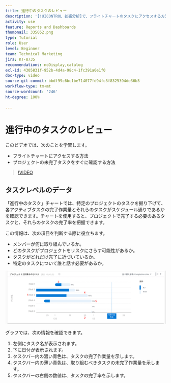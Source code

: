 ```yaml
---
title: 進行中のタスクのレビュー
description: '[!UICONTROL 拡張分析]で、フライトチャートのタスクにアクセスする方法と、プロジェクトの未完了タスクをすぐに確認する方法について説明します。'
activity: use
feature: Reports and Dashboards
thumbnail: 335052.png
type: Tutorial
role: User
level: Beginner
team: Technical Marketing
jira: KT-8735
recommendations: noDisplay,catalog
exl-id: 4305831f-952b-4d4a-98c4-1fc391a0e1f0
doc-type: video
source-git-commit: bbdf99c6bc1be714077fd94fc3f8325394de36b3
workflow-type: tm+mt
source-wordcount: '246'
ht-degree: 100%

---
```


# 進行中のタスクのレビュー

このビデオでは、次のことを学習します。

* フライトチャートにアクセスする方法
* プロジェクトの未完了タスクをすぐに確認する方法

>[!VIDEO](https://video.tv.adobe.com/v/335052/?quality=12&learn=on&enablevpops=1)

## タスクレベルのデータ

「進行中のタスク」チャートでは、特定のプロジェクトのタスクを掘り下げて、各アクティブタスクの完了作業量とそれらのタスクがスケジュール通りであるかを確認できます。チャートを使用すると、プロジェクトで完了する必要のあるタスクと、それらのタスクの完了率を把握できます。

この情報は、次の項目を判断する際に役立ちます。

* メンバーが何に取り組んでいるか。
* どのタスクがプロジェクトをリスクにさらす可能性があるか。
* タスクがどれだけ完了に近づいているか。
* 特定のタスクについて誰と話す必要があるか。

![下の箇条書き記号で説明されているエリアに番号が付いた、進行中のタスクのチャートを示す画像](assets/section-2-11.png)

グラフでは、次の情報を確認できます。

1. 左側にタスク名が表示されます。
1. 下に日付が表示されます。
1. タスクバー内の濃い青色は、タスクの完了作業量を示します。
1. タスクバー内の薄い青色は、取り組むべきタスクの未完了作業量を示します。
1. タスクバーの右側の数値は、タスクの完了率を示します。
